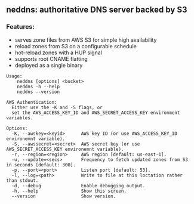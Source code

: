 ## neddns: authoritative DNS server backed by S3

### Features:
- serves zone files from AWS S3 for simple high availability
- reload zones from S3 on a configurable schedule
- hot-reload zones with a HUP signal
- supports root CNAME flatting
- deployed as a single binary

```
Usage:
	neddns [options] <bucket>
	neddns -h --help
	neddns --version

AWS Authentication:
  Either use the -K and -S flags, or
  set the AWS_ACCESS_KEY_ID and AWS_SECRET_ACCESS_KEY environment variables.

Options:
  -K, --awskey=<keyid>      AWS key ID (or use AWS_ACCESS_KEY_ID environemnt variable).
  -S, --awssecret=<secret>  AWS secret key (or use AWS_SECRET_ACCESS_KEY environemnt variable).
  -r, --region=<region>     AWS region [default: us-east-1].
  -u, --update=<secs>       Frequency to fetch updated zones from S3 in seconds [default: 300].
  -p, --port=<port>         Listen port [default: 53].
  -l, --log=<path>          Write to file at this loctation rather than stdout.
  -d, --debug               Enable debugging output.
  -h, --help                Show this screen.
  --version                 Show version.
```

